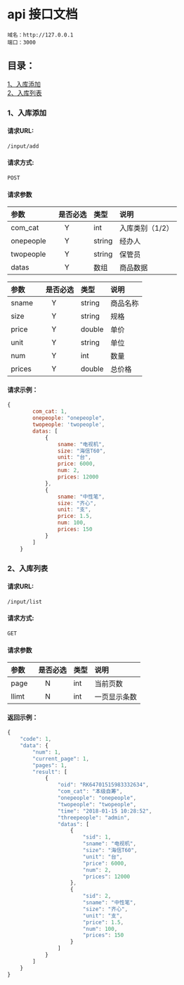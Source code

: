 # api 接口文档
```
域名：http://127.0.0.1
端口：3000
```

## 目录：
[1、入库添加](#1入库添加)<br/>
[2、入库列表](#2入库列表)<br/>
### 1、入库添加

#### 请求URL:
```
/input/add
```

#### 请求方式: 
```
POST
```

#### 请求参数

|参数|是否必选|类型|说明|
|:-----|:-------:|:-----|:-----|
|com_cat     |Y       |int|入库类别（1/2）|
|onepeople   |Y       |string|经办人|
|twopeople     |Y       |string|保管员|
|datas     |Y       |数组|商品数据|

|参数|是否必选|类型|说明|
|:-----|:-------:|:-----|:-----|
|sname     |Y       |string|商品名称|
|size   |Y       |string|规格|
|price     |Y       |double|单价|
|unit     |Y       |string|单位|
|num     |Y       |int|数量|
|prices    |Y       |double|总价格|


#### 请求示例：

```javascript
{
        com_cat: 1,
        onepeople: "onepeople",
        twopeople: 'twopeople',
        datas: [
            {
                sname: "电视机",
                size: "海信T60",
                unit: "台",
                price: 6000,
                num: 2,
                prices: 12000
            },
            {
                sname: "中性笔",
                size: "齐心",
                unit: "支",
                price: 1.5,
                num: 100,
                prices: 150
            }
        ]
    }

```

### 2、入库列表

#### 请求URL:
```
/input/list
```

#### 请求方式: 
```
GET
```

#### 请求参数

|参数|是否必选|类型|说明|
|:-----|:-------:|:-----|:-----|
|page    |  N      |int|当前页数|
|llimt   |  N      |int|一页显示条数|


#### 返回示例：

```javascript
{
    "code": 1,
    "data": {
        "num": 1,
        "current_page": 1,
        "pages": 1,
        "result": [
            {
                "oid": "RK64701515983332634",
                "com_cat": "本级自筹",
                "onepeople": "onepeople",
                "twopeople": "twopeople",
                "time": "2018-01-15 10:28:52",
                "threepeople": "admin",
                "datas": [
                    {
                        "sid": 1,
                        "sname": "电视机",
                        "size": "海信T60",
                        "unit": "台",
                        "price": 6000,
                        "num": 2,
                        "prices": 12000
                    },
                    {
                        "sid": 2,
                        "sname": "中性笔",
                        "size": "齐心",
                        "unit": "支",
                        "price": 1.5,
                        "num": 100,
                        "prices": 150
                    }
                ]
            }
        ]
    }
}
```
